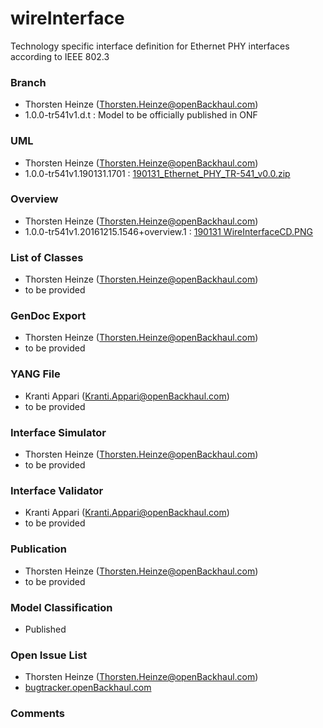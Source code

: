 # wireInterface
Technology specific interface definition for Ethernet PHY interfaces according to IEEE 802.3

### Branch
- Thorsten Heinze (Thorsten.Heinze@openBackhaul.com)
- 1.0.0-tr541v1.d.t : Model to be officially published in ONF

### UML
- Thorsten Heinze (Thorsten.Heinze@openBackhaul.com)
- 1.0.0-tr541v1.190131.1701 : [190131_Ethernet_PHY_TR-541_v0.0.zip](./190131_Ethernet_PHY_TR-541_v0.0.zip)

### Overview 
- Thorsten Heinze (Thorsten.Heinze@openBackhaul.com)
- 1.0.0-tr541v1.20161215.1546+overview.1 : [190131 WireInterfaceCD.PNG](./190131%20WireInterfaceCD.PNG)

### List of Classes
- Thorsten Heinze (Thorsten.Heinze@openBackhaul.com)
- to be provided 

### GenDoc Export
- Thorsten Heinze (Thorsten.Heinze@openBackhaul.com)
- to be provided

### YANG File
- Kranti Appari (Kranti.Appari@openBackhaul.com)
- to be provided

### Interface Simulator
- Thorsten Heinze (Thorsten.Heinze@openBackhaul.com)
- to be provided

### Interface Validator
- Kranti Appari (Kranti.Appari@openBackhaul.com)
- to be provided

### Publication
- Thorsten Heinze (Thorsten.Heinze@openBackhaul.com)
- to be provided

### Model Classification
- Published

### Open Issue List
- Thorsten Heinze (Thorsten.Heinze@openBackhaul.com)
- [bugtracker.openBackhaul.com](https://bugtracker.openBackhaul.com)

### Comments

